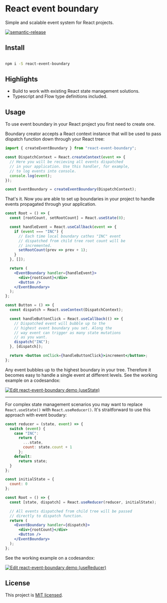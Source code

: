 # React event boundary

Simple and scalable event system for React projects.

[![semantic-release](https://img.shields.io/badge/%20%20%F0%9F%93%A6%F0%9F%9A%80-semantic--release-e10079.svg)](https://github.com/semantic-release/semantic-release)

## Install

```bash

npm i -S react-event-boundary

```

## Highlights

- Build to work with existing React state management solutions.
- Typescript and Flow type definitions included.

## Usage

To use event boundary in your React project you first need to create one.

Boundary creator accepts a React context instance that will be used to pass dispatch function down through your React tree:

```javascript
import { createEventBoundary } from "react-event-boundary";

const DispatchContext = React.createContext(event => {
  // Here you will be recieving all events dispatched
  // in your application. Use this handler, for example,
  // to log events into console.
  console.log(event);
});

const EventBoundary = createEventBoundary(DispatchContext);
```

That's it. Now you are able to set up boundaries in your project to handle events propagated through your application.

```jsx
const Root = () => {
  const [rootCount, setRootCount] = React.useState(0);

  const handleEvent = React.useCallback(event => {
    if (event === "INC") {
      // Each time local boundary cathes "INC" event
      // dispatched from child tree root count will be
      // incremented.
      setRootCount(prev => prev + 1);
    }
  }, []);

  return (
    <EventBoundary handler={handleEvent}>
      <div>{rootCount}</div>
      <Button />
    </EventBoundary>
  );
};

const Button = () => {
  const dispatch = React.useContext(DispatchContext);

  const handleButtonClick = React.useCallback(() => {
    // Dispatched event will bubble up to the
    // highest event boundary you set. Along the
    // way event can trigger as many state mutations
    // as you want.
    dispatch("INC");
  }, [dispatch]);

  return <button onClick={handleButtonClick}>increment</button>;
};
```

Any event bubbles up to the highest boundary in your tree. Therefore it becomes easy to handle a single event at different levels. See the working example on a codesandox:

[![Edit react-event-boundary demo (useState)](https://codesandbox.io/static/img/play-codesandbox.svg)](https://codesandbox.io/s/react-event-boundary-demo-usestate-qsiso?fontsize=14)

---

For complex state management scenarios you may want to replace `React.useState()` with `React.useReducer()`. It's straitforward to use this approach with event boudary:

```jsx
const reducer = (state, event) => {
  switch (event) {
    case "INC":
      return {
        ...state,
        count: state.count + 1
      };
    default:
      return state;
  }
};

const initialState = {
  count: 0
};

const Root = () => {
  const [state, dispatch] = React.useReducer(reducer, initialState);

  // All events dispatched from child tree will be passed
  // directly to dispatch function.
  return (
    <EventBoundary handler={dispatch}>
      <div>{rootCount}</div>
      <Button />
    </EventBoundary>
  );
};
```

See the working example on a codesandox:

[![Edit react-event-boundary demo (useReducer)](https://codesandbox.io/static/img/play-codesandbox.svg)](https://codesandbox.io/s/react-event-boundary-demo-usereducer-pxrgr?fontsize=14)

## License

This project is [MIT licensed](./LICENSE).
